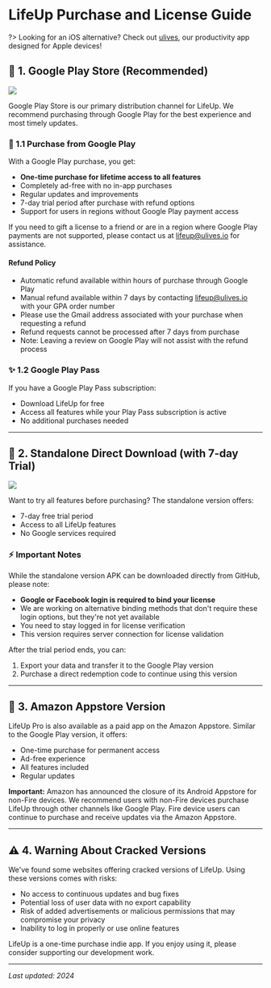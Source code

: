 # LifeUp Purchase and License Guide

?> Looking for an iOS alternative? Check out [ulives](https://app.ulives.io/), our productivity app designed for Apple devices!

## 🏪 1. Google Play Store (Recommended)

<p align="start">
  <a href="https://play.google.com/store/apps/details?id=net.sarasarasa.lifeup">
    <img src="https://img.shields.io/static/v1?labelColor=56595b&color=97db99&logo=google-play&logoColor=ffffff&label=google play&style=for-the-badge&message=get"/>
  </a>
</p>

Google Play Store is our primary distribution channel for LifeUp. We recommend purchasing through Google Play for the best experience and most timely updates.

### 💫 1.1 Purchase from Google Play

With a Google Play purchase, you get:

- **One-time purchase for lifetime access to all features**
- Completely ad-free with no in-app purchases
- Regular updates and improvements
- 7-day trial period after purchase with refund options
- Support for users in regions without Google Play payment access

If you need to gift a license to a friend or are in a region where Google Play payments are not supported, please contact us at lifeup@ulives.io for assistance.

#### Refund Policy
- Automatic refund available within hours of purchase through Google Play
- Manual refund available within 7 days by contacting lifeup@ulives.io with your GPA order number
- Please use the Gmail address associated with your purchase when requesting a refund
- Refund requests cannot be processed after 7 days from purchase
- Note: Leaving a review on Google Play will not assist with the refund process

### ✨ 1.2 Google Play Pass

If you have a Google Play Pass subscription:

- Download LifeUp for free
- Access all features while your Play Pass subscription is active
- No additional purchases needed

---

## 🎯 2. Standalone Direct Download (with 7-day Trial)

<p align="start">
  <a href="https://github.com/Ayagikei/LifeUp/releases">
    <img src="https://img.shields.io/static/v1?labelColor=56595b&color=a6c6ff&logo=github&logoColor=ffffff&label=free trial&style=for-the-badge&message=7 days"/>
  </a>
</p>

Want to try all features before purchasing? The standalone version offers:

- 7-day free trial period
- Access to all LifeUp features
- No Google services required

### ⚡ Important Notes

While the standalone version APK can be downloaded directly from GitHub, please note:

- **Google or Facebook login is required to bind your license**
- We are working on alternative binding methods that don't require these login options, but they're not yet available
- You need to stay logged in for license verification
- This version requires server connection for license validation

After the trial period ends, you can:

1. Export your data and transfer it to the Google Play version
2. Purchase a direct redemption code to continue using this version

---

## 📱 3. Amazon Appstore Version

LifeUp Pro is also available as a paid app on the Amazon Appstore. Similar to the Google Play version, it offers:

- One-time purchase for permanent access
- Ad-free experience
- All features included
- Regular updates

**Important:** Amazon has announced the closure of its Android Appstore for non-Fire devices. We recommend users with non-Fire devices purchase LifeUp through other channels like Google Play. Fire device users can continue to purchase and receive updates via the Amazon Appstore.

---

## ⚠️ 4. Warning About Cracked Versions

We've found some websites offering cracked versions of LifeUp. Using these versions comes with risks:

- No access to continuous updates and bug fixes
- Potential loss of user data with no export capability
- Risk of added advertisements or malicious permissions that may compromise your privacy
- Inability to log in properly or use online features

LifeUp is a one-time purchase indie app. If you enjoy using it, please consider supporting our development work.

---

_Last updated: 2024_